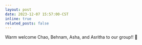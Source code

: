 ```yaml
---
layout: post
date: 2023-12-07 15:57:00-CST
inline: true
related_posts: false
---
```


Warm welcome Chao, Behnam, Asha, and Asritha to our group!! 🤗